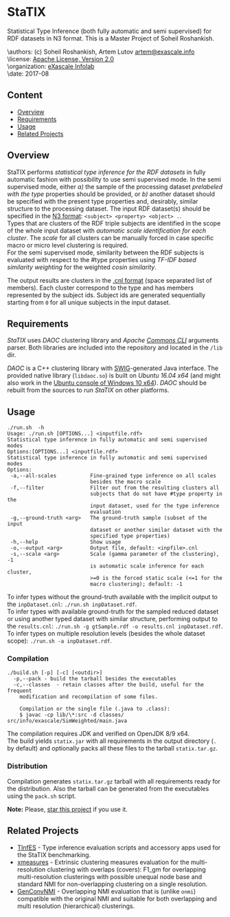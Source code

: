 # StaTIX
Statistical Type Inference (both fully automatic and semi supervised) for RDF datasets in N3 format. This is a Master Project of Soheil Roshankish.

\authors: (c) Soheil Roshankish, Artem Lutov <artem@exascale.info>  
\license:  [Apache License, Version 2.0](https://www.apache.org/licenses/LICENSE-2.0)  
\organization: [eXascale Infolab](http://exascale.info/)  
\date: 2017-08

## Content
- [Overview](#overview)
- [Requirements](#requirements)
- [Usage](#usage)
- [Related Projects](#related-projects)

## Overview

StaTIX performs *statistical type inference for the RDF datasets* in fully automatic fashion with possibility to use semi supervised mode. In the semi supervised mode, either *a)* the sample of the processing dataset *prelabeled with the type* properties should be provided, or *b)* another dataset should be specified with the present type properties and, desirably, similar structure to the processing dataset. The input RDF dataset(s) should be specified in the [N3 format](https://www.w3.org/TeamSubmission/n3/): `<subject> <property> <object> .`.  
Types that are clusters of the RDF triple subjects are identified in the scope of the whole input dataset with *automatic scale identification for each cluster*. The *scale* for all clusters can be manually forced in case specific macro or micro level clustering is required.  
For the semi supervised mode, similarity between the RDF subjects is evaluated with respect to the #type properties using *TF-IDF based similarity weighting* for the weighted *cosin similarity*.

The output results are clusters in the [.cnl format](https://github.com/eXascaleInfolab/PyCABeM/blob/master/formats/format.cnl) (space separated list of members). Each cluster correspond to the type and has members represented by the subject ids. Subject ids are generated sequentially starting from `0` for all unique subjects in the input dataset.

## Requirements
*StaTIX* uses *DAOC* clustering library and *Apache [Commons CLI](https://commons.apache.org/proper/commons-cli/)* arguments parser. Both libraries are included into the repository and located in the `/lib` dir.

*DAOC* is a C++ clustering library with [SWIG](http://www.swig.org/)-generated Java interface. The provided native library (`libdaoc.so`) is built on *Ubuntu 16.04 x64* (and might also work in the [Ubuntu console of Windows 10 x64](https://www.windowscentral.com/how-install-bash-shell-command-line-windows-10)). *DAOC* should be rebuilt from the sources to run *StaTIX* on other platforms.

## Usage

```
./run.sh  -h
Usage: ./run.sh [OPTIONS...] <inputfile.rdf>
Statistical type inference in fully automatic and semi supervised modes
Options:[OPTIONS...] <inputfile.rdf>
Statistical type inference in fully automatic and semi supervised modes
Options:
 -a,--all-scales           Fine-grained type inference on all scales
                           besides the macro scale
 -f,--filter               Filter out from the resulting clusters all
                           subjects that do not have #type property in the
                           input dataset, used for the type inference
                           evaluation
 -g,--ground-truth <arg>   The ground-truth sample (subset of the input
                           dataset or another similar dataset with the
                           specified type properties)
 -h,--help                 Show usage
 -o,--output <arg>         Output file, default: <inpfile>.cnl
 -s,--scale <arg>          Scale (gamma parameter of the clustering), -1
                           is automatic scale inference for each cluster,
                           >=0 is the forced static scale (<=1 for the
                           macro clustering); default: -1
```
To infer types without the ground-truth available with the implicit output to the `inpDataset.cnl`: `./run.sh inpDataset.rdf`.  
To infer types with available ground-truth for the sampled reduced dataset or using another typed dataset with similar structure, performing output to the `results.cnl`: `./run.sh -g gtSample.rdf -o results.cnl inpDataset.rdf`.  
To infer types on multiple resolution levels (besides the whole dataset scope): `./run.sh -a inpDataset.rdf`.  

### Compilation

```
./build.sh [-p] [-c] [<outdir>]
  -p,--pack - build the tarball besides the executables
  -c,--classes  - retain classes after the build, useful for the frequent
    modification and recompilation of some files.
    
    Compilation or the single file (.java to .class):
    $ javac -cp lib/\*:src -d classes/ src/info/exascale/SimWeighted/main.java
```
The compilation requires JDK and verified on OpenJDK 8/9 x64.  
The build yields `statix.jar` with all requirements in the output directory (`.` by default) and optionally packs all these files to the tarball `statix.tar.gz`.

### Distribution

Compilation generates `statix.tar.gz` tarball with all requirements ready for the distribution. Also the tarball can be generated from the executables using the `pack.sh` script.

**Note:** Please, [star this project](//github.com/eXascaleInfolab/StaTIX) if you use it.

## Related Projects

- [TInfES](https://github.com/eXascaleInfolab/TInfES)  - Type inference evaluation scripts and accessory apps used for the StaTIX benchmarking.
- [xmeasures](https://github.com/eXascaleInfolab/xmeasures)  - Extrinsic clustering measures evaluation for the multi-resolution clustering with overlaps (covers): F1_gm for overlapping multi-resolution clusterings with possible unequal node base and standard NMI for non-overlapping clustering on a single resolution.
- [GenConvNMI](https://github.com/eXascaleInfolab/GenConvNMI) - Overlapping NMI evaluation that is (unlike `onmi`) compatible with the original NMI and suitable for both overlapping and multi resolution (hierarchical) clusterings.
